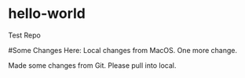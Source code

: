 # hello-world
Test Repo

#Some Changes Here:
Local changes from MacOS.
One more change.

Made some changes from Git. Please pull into local.

